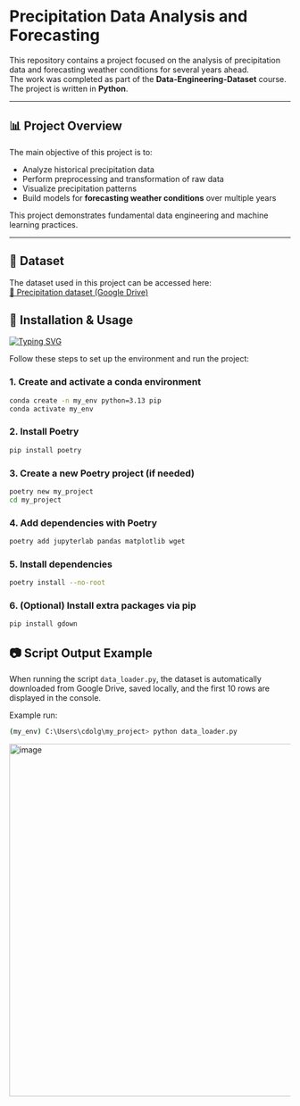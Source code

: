 # Precipitation Data Analysis and Forecasting 

This repository contains a project focused on the analysis of precipitation data and forecasting weather conditions for several years ahead.  
The work was completed as part of the **Data-Engineering-Dataset** course.  
The project is written in **Python**.

---

## 📊 Project Overview
The main objective of this project is to:
- Analyze historical precipitation data  
- Perform preprocessing and transformation of raw data  
- Visualize precipitation patterns  
- Build models for **forecasting weather conditions** over multiple years  

This project demonstrates fundamental data engineering and machine learning practices.

---

## 📂 Dataset
The dataset used in this project can be accessed here:  
[📎 Precipitation dataset (Google Drive)](https://drive.google.com/file/d/1NPjKJoVKQWytdYYEIFn7WQGVL6Tljo_L/view?usp=drive_link)



## 🚀 Installation & Usage
[![Typing SVG](https://readme-typing-svg.herokuapp.com?color=%2336BCF7&lines=Installation+&+Usage)](https://git.io/typing-svg)

Follow these steps to set up the environment and run the project:

### 1. Create and activate a conda environment
```bash
conda create -n my_env python=3.13 pip
conda activate my_env
````

### 2. Install Poetry

```bash
pip install poetry
```

### 3. Create a new Poetry project (if needed)

```bash
poetry new my_project
cd my_project
```

### 4. Add dependencies with Poetry

```bash
poetry add jupyterlab pandas matplotlib wget
```

### 5. Install dependencies

```bash
poetry install --no-root
```

### 6. (Optional) Install extra packages via pip
```bash
pip install gdown
```
## 📷 Script Output Example

When running the script `data_loader.py`, the dataset is automatically downloaded from Google Drive, saved locally, and the first 10 rows are displayed in the console.

Example run:

```bash
(my_env) C:\Users\cdolg\my_project> python data_loader.py
```
<img width="1107" height="632" alt="image" src="https://github.com/user-attachments/assets/15fd6e94-4398-42c6-a4fc-9c668683588e" />


